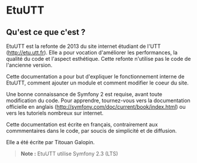 EtuUTT
======

Qu'est ce que c'est ?
---------------------

EtuUTT est la refonte de 2013 du site internet étudiant de l'UTT
(http://etu.utt.fr). Elle a pour vocation d'améliorer les performances,
la qualité du code et l'aspect esthétique. Cette refonte n'utilise pas
le code de l'ancienne version.

Cette documentation a pour but d'expliquer le fonctionnement interne
de EtuUTT, comment ajouter un module et comment modifier le coeur du site.

Une bonne connaissance de Symfony 2 est requise, avant toute modification du
code. Pour apprendre, tournez-vous vers la documentation officielle en
anglais (http://symfony.com/doc/current/book/index.html) ou vers les tutoriels
nombreux sur internet.

Cette documentation est écrite en français, contrairement aux commmentaires
dans le code, par soucis de simplicité et de diffusion.

Elle a été écrite par Titouan Galopin.

> **Note :** EtuUTT utilise Symfony 2.3 (LTS)
